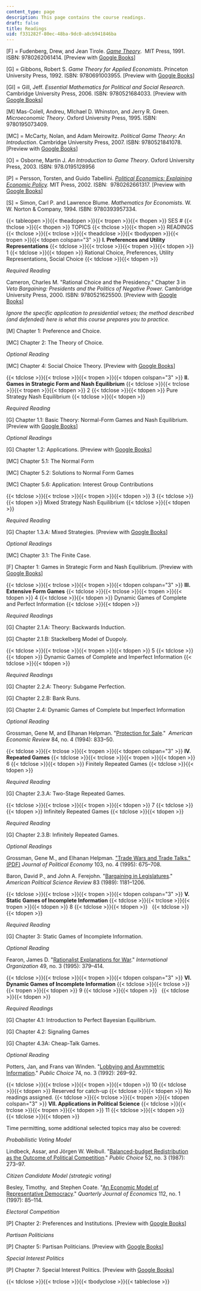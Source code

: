 ```yaml
---
content_type: page
description: This page contains the course readings.
draft: false
title: Readings
uid: f331282f-80ec-48ba-9dc0-a8cb941846ba
---
```

\[F\] = Fudenberg, Drew, and Jean Tirole. [*Game Theory*](https://mitpress.mit.edu/books/game-theory).  MIT Press, 1991. ISBN: ‎9780262061414. \[Preview with [Google Books](https://www.google.com/books/edition/Game_Theory/3KnuDwAAQBAJ?hl=en&gbpv=1)\] 

\[G\] = Gibbons, Robert S. *Game Theory for Applied Economists*. Princeton University Press, 1992. ISBN: ‎9780691003955. \[Preview with [Google Books](https://www.google.com/books/edition/Game_Theory_for_Applied_Economists/8ygxf2WunAIC?hl=en&gbpv=1)\]

\[GI\] = Gill, Jeff. *Essential Mathematics for Political and Social Research*. Cambridge University Press, 2006. ISBN: ‎9780521684033. \[Preview with [Google Books](https://www.google.com/books/edition/Essential_Mathematics_for_Political_and/UNPcTxQHd7YC?hl=en&gbpv=1)\]

\[M\] Mas-Colell, Andreu, MIchael D. Whinston, and Jerry R. Green. *Microeconomic Theory*. Oxford University Press, 1995. ISBN: ‎9780195073409. 

\[MC\] = McCarty, Nolan, and Adam Meirowitz. *Political Game Theory: An Introduction*. Cambridge University Press, 2007. ISBN: ‎9780521841078. \[Preview with [Google Books](https://www.google.com/books/edition/Political_Game_Theory/cNJlCdf-zKcC?hl=en&gbpv=1)\]

\[O\] = Osborne, Martin J. *An Introduction to Game Theory*. Oxford University Press, 2003. ISBN: ‎978.0195128956

\[P\] = Persson, Torsten, and Guido Tabellini. [*Political Economics: Explaining Economic Policy*](https://mitpress.mit.edu/books/political-economics)*.* MIT Press, 2002. ISBN: ‎ 9780262661317. \[Preview with [Google Books](https://www.google.com/books/edition/Political_Economics/XC4MEAAAQBAJ?hl=en&gbpv=1)\]

\[S\] = Simon, Carl P. and Lawrence Blume. *Mathematics for Economists*. W. W. Norton & Company, 1994. ISBN: ‎9780393957334.

{{< tableopen >}}{{< theadopen >}}{{< tropen >}}{{< thopen >}}
SES #
{{< thclose >}}{{< thopen >}}
TOPICS
{{< thclose >}}{{< thopen >}}
READINGS
{{< thclose >}}{{< trclose >}}{{< theadclose >}}{{< tbodyopen >}}{{< tropen >}}{{< tdopen colspan="3" >}}
**I. Preferences and Utility Representations**
{{< tdclose >}}{{< trclose >}}{{< tropen >}}{{< tdopen >}}
1
{{< tdclose >}}{{< tdopen >}}
Rational Choice, Preferences, Utility Representations, Social Choice
{{< tdclose >}}{{< tdopen >}}

*Required Reading*

Cameron, Charles M. "Rational Choice and the Presidency." Chapter 3 in *Veto Bargaining: Presidents and the Politics of Negative Power.* Cambridge University Press, 2000. ISBN: 9780521625500. \[Preview with [Google Books](https://www.google.com/books/edition/Veto_Bargaining/ZlCrBdHD4owC?hl=en&gbpv=1)\]

*Ignore the specific application to presidential vetoes; the method described (and defended) here is what this course prepares you to practice.*

\[M\] Chapter 1: Preference and Choice.

\[MC\] Chapter 2: The Theory of Choice. 

*Optional Reading*

\[MC\] Chapter 4: Social Choice Theory. \[Preview with [Google Books](https://www.google.com/books/edition/Political_Game_Theory/cNJlCdf-zKcC?hl=en&gbpv=1)\]

{{< tdclose >}}{{< trclose >}}{{< tropen >}}{{< tdopen colspan="3" >}}
**II. Games in Strategic Form and Nash Equilibrium**
{{< tdclose >}}{{< trclose >}}{{< tropen >}}{{< tdopen >}}
2
{{< tdclose >}}{{< tdopen >}}
Pure Strategy Nash Equilibrium
{{< tdclose >}}{{< tdopen >}}

*Required Reading*

\[G\] Chapter 1.1: Basic Theory: Normal-Form Games and Nash Equilibrium. \[Preview with [Google Books](https://www.google.com/books/edition/Game_Theory_for_Applied_Economists/8ygxf2WunAIC?hl=en&gbpv=1)\]

*Optional Readings*

\[G\] Chapter 1.2: Applications. \[Preview with [Google Books](https://www.google.com/books/edition/Game_Theory_for_Applied_Economists/8ygxf2WunAIC?hl=en&gbpv=1)\]

\[MC\] Chapter 5.1: The Normal Form 

\[MC\] Chapter 5.2: Solutions to Normal Form Games 

\[MC\] Chapter 5.6: Application: Interest Group Contributions 

{{< tdclose >}}{{< trclose >}}{{< tropen >}}{{< tdopen >}}
3
{{< tdclose >}}{{< tdopen >}}
Mixed Strategy Nash Equilibrium
{{< tdclose >}}{{< tdopen >}}

*Required Reading*

\[G\] Chapter 1.3.A: Mixed Strategies. \[Preview with [Google Books](https://www.google.com/books/edition/Game_Theory_for_Applied_Economists/8ygxf2WunAIC?hl=en&gbpv=1)\]

*Optional Readings*

\[MC\] Chapter 3.1: The Finite Case. 

\[F\] Chapter 1: Games in Strategic Form and Nash Equilibrium. \[Preview with [Google Books](https://www.google.com/books/edition/Game_Theory/3KnuDwAAQBAJ?hl=en&gbpv=1)\] 

{{< tdclose >}}{{< trclose >}}{{< tropen >}}{{< tdopen colspan="3" >}}
**III. Extensive Form Games**
{{< tdclose >}}{{< trclose >}}{{< tropen >}}{{< tdopen >}}
4
{{< tdclose >}}{{< tdopen >}}
Dynamic Games of Complete and Perfect Information
{{< tdclose >}}{{< tdopen >}}

*Required Readings*

\[G\] Chapter 2.1.A: Theory: Backwards Induction. 

\[G\] Chapter 2.1.B: Stackelberg Model of Duopoly. 

{{< tdclose >}}{{< trclose >}}{{< tropen >}}{{< tdopen >}}
5
{{< tdclose >}}{{< tdopen >}}
Dynamic Games of Complete and Imperfect Information
{{< tdclose >}}{{< tdopen >}}

*Required Readings*

\[G\] Chapter 2.2.A: Theory: Subgame Perfection. 

\[G\] Chapter 2.2.B: Bank Runs. 

\[G\] Chapter 2.4: Dynamic Games of Complete but Imperfect Information

*Optional Reading*

Grossman, Gene M, and Elhanan Helpman. "[Protection for Sale](https://www.jstor.org/stable/2118033?seq=1)."  *American Economic Review* 84, no. 4 (1994): 833–50.

{{< tdclose >}}{{< trclose >}}{{< tropen >}}{{< tdopen colspan="3" >}}
**IV. Repeated Games**
{{< tdclose >}}{{< trclose >}}{{< tropen >}}{{< tdopen >}}
6
{{< tdclose >}}{{< tdopen >}}
Finitely Repeated Games
{{< tdclose >}}{{< tdopen >}}

*Required Reading*

\[G\] Chapter 2.3.A: Two-Stage Repeated Games. 

{{< tdclose >}}{{< trclose >}}{{< tropen >}}{{< tdopen >}}
7
{{< tdclose >}}{{< tdopen >}}
Infinitely Repeated Games
{{< tdclose >}}{{< tdopen >}}

*Required Reading*

\[G\] Chapter 2.3.B: Infinitely Repeated Games. 

*Optional Readings*

Grossman, Gene M., and Elhanan Helpman. ["Trade Wars and Trade Talks." (PDF)](https://dash.harvard.edu/bitstream/handle/1/3450062/Helpman_TradeWars.pdf) *Journal of Political Economy* 103, no. 4 (1995): 675–708.

Baron, David P., and John A. Ferejohn. "[Bargaining in Legislatures](https://www.jstor.org/stable/1961664?seq=1)." *American Political Science Review* 83 (1989): 1181–1206.

{{< tdclose >}}{{< trclose >}}{{< tropen >}}{{< tdopen colspan="3" >}}
**V. Static Games of Incomplete Information**
{{< tdclose >}}{{< trclose >}}{{< tropen >}}{{< tdopen >}}
8
{{< tdclose >}}{{< tdopen >}}
 
{{< tdclose >}}{{< tdopen >}}

*Required Reading*

\[G\] Chapter 3: Static Games of Incomplete Information.

*Optional Reading*

Fearon, James D. "[Rationalist Explanations for War](https://www.jstor.org/stable/2706903?seq=1)." *International Organization* 49, no. 3 (1995): 379–414.

{{< tdclose >}}{{< trclose >}}{{< tropen >}}{{< tdopen colspan="3" >}}
**VI. Dynamic Games of Incomplete Information**
{{< tdclose >}}{{< trclose >}}{{< tropen >}}{{< tdopen >}}
9
{{< tdclose >}}{{< tdopen >}}
 
{{< tdclose >}}{{< tdopen >}}

*Required Readings*

\[G\] Chapter 4.1: Introduction to Perfect Bayesian Equilibrium.

\[G\] Chapter 4.2: Signaling Games

\[G\] Chapter 4.3A: Cheap-Talk Games.

*Optional Reading*

Potters, Jan, and Frans van Winden. "[Lobbying and Asymmetric Information](https://www.jstor.org/stable/30025608?seq=1)." *Public Choice* 74, no. 3 (1992): 269–92.

{{< tdclose >}}{{< trclose >}}{{< tropen >}}{{< tdopen >}}
10
{{< tdclose >}}{{< tdopen >}}
Reserved for catch-up
{{< tdclose >}}{{< tdopen >}}
No readings assigned.
{{< tdclose >}}{{< trclose >}}{{< tropen >}}{{< tdopen colspan="3" >}}
**VII. Applications in Political Science**
{{< tdclose >}}{{< trclose >}}{{< tropen >}}{{< tdopen >}}
11
{{< tdclose >}}{{< tdopen >}}
 
{{< tdclose >}}{{< tdopen >}}

Time permitting, some additional selected topics may also be covered:

*Probabilistic Voting Model*

Lindbeck, Assar, and Jörgen W. Weibull. "[Balanced-budget Redistribution as the Outcome of Political Competition](https://www.jstor.org/stable/30024725?seq=1)." *Public Choice* 52, no. 3 (1987): 273–97.

*Citizen Candidate Model (strategic voting)*

Besley, Timothy,  and Stephen Coate. "[An Economic Model of Representative Democracy](https://www.jstor.org/stable/2951277?seq=1)." *Quarterly Journal of Economics* 112, no. 1 (1997): 85–114. 

*Electoral Competition*

\[P\] Chapter 2: Preferences and Institutions. \[Preview with [Google Books](https://www.google.com/books/edition/Political_Economics/XC4MEAAAQBAJ?hl=en&gbpv=1)\]

*Partisan Politicians*

\[P\] Chapter 5: Partisan Politicians. \[Preview with [Google Books](https://www.google.com/books/edition/Political_Economics/XC4MEAAAQBAJ?hl=en&gbpv=1)\]

*Special Interest Politics*

\[P\] Chapter 7: Special Interest Politics. \[Preview with [Google Books](https://www.google.com/books/edition/Political_Economics/XC4MEAAAQBAJ?hl=en&gbpv=1)\]

{{< tdclose >}}{{< trclose >}}{{< tbodyclose >}}{{< tableclose >}}